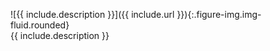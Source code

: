 <figure class="figure" markdown="1">
    ![{{ include.description }}]({{ include.url }}){:.figure-img.img-fluid.rounded}
    <figcaption class="figure-caption">{{ include.description }}</figcaption>

